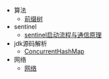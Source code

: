 * 算法
  * [前缀树](算法/前缀树.md)
* sentinel
  * [sentinel启动流程与通信原理](sentinel/sentinel启动流程与通信原理.md)
* jdk源码解析
  * [ConcurrentHashMap](jdk源码解析/ConcurrentHashMap.md)
* 网络
  * [网络](网络/socket/socket是什么，处于网络中的哪一层，常用接口及流程有哪些.md)